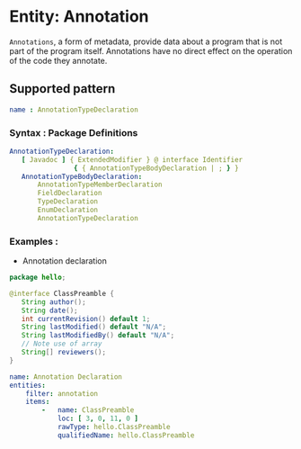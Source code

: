 # Entity: Annotation
`Annotations`, a form of metadata, provide data about a program that is not part of the program itself. Annotations have no direct effect on the operation of the code they annotate.
## Supported pattern
```yaml
name : AnnotationTypeDeclaration
```
### Syntax : Package Definitions
```yaml
AnnotationTypeDeclaration:
   [ Javadoc ] { ExtendedModifier } @ interface Identifier
                { { AnnotationTypeBodyDeclaration | ; } }
   AnnotationTypeBodyDeclaration:
       AnnotationTypeMemberDeclaration
       FieldDeclaration
       TypeDeclaration
       EnumDeclaration
       AnnotationTypeDeclaration
```
### Examples : 
- Annotation declaration
```java
package hello;

@interface ClassPreamble {
   String author();
   String date();
   int currentRevision() default 1;
   String lastModified() default "N/A";
   String lastModifiedBy() default "N/A";
   // Note use of array
   String[] reviewers();
}
```
```yaml
name: Annotation Declaration
entities:
    filter: annotation
    items:
        -   name: ClassPreamble
            loc: [ 3, 0, 11, 0 ]
            rawType: hello.ClassPreamble
            qualifiedName: hello.ClassPreamble
```
